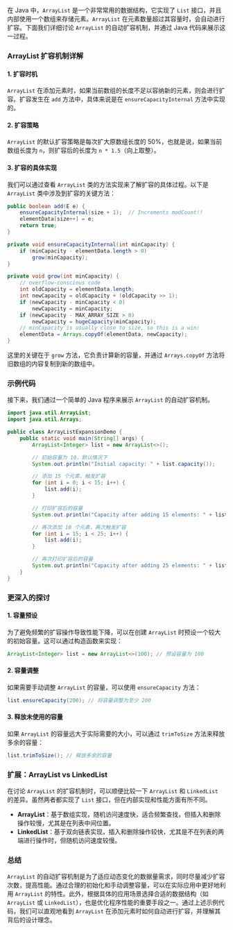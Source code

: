 在 Java 中，`ArrayList` 是一个非常常用的数据结构，它实现了 `List` 接口，并且内部使用一个数组来存储元素。`ArrayList` 在元素数量超过其容量时，会自动进行扩容。下面我们详细讨论 `ArrayList` 的自动扩容机制，并通过 Java 代码来展示这一过程。

### ArrayList 扩容机制详解

#### 1. 扩容时机

`ArrayList` 在添加元素时，如果当前数组的长度不足以容纳新的元素，则会进行扩容。扩容发生在 `add` 方法中，具体来说是在 `ensureCapacityInternal` 方法中实现的。

#### 2. 扩容策略

`ArrayList` 的默认扩容策略是每次扩大原数组长度的 50%，也就是说，如果当前数组长度为 `n`，则扩容后的长度为 `n * 1.5`（向上取整）。

#### 3. 扩容的具体实现

我们可以通过查看 `ArrayList` 类的方法实现来了解扩容的具体过程。以下是 `ArrayList` 类中涉及到扩容的关键方法：

```java
public boolean add(E e) {
    ensureCapacityInternal(size + 1);  // Increments modCount!!
    elementData[size++] = e;
    return true;
}

private void ensureCapacityInternal(int minCapacity) {
    if (minCapacity - elementData.length > 0)
        grow(minCapacity);
}

private void grow(int minCapacity) {
    // overflow-conscious code
    int oldCapacity = elementData.length;
    int newCapacity = oldCapacity + (oldCapacity >> 1);
    if (newCapacity - minCapacity < 0)
        newCapacity = minCapacity;
    if (newCapacity - MAX_ARRAY_SIZE > 0)
        newCapacity = hugeCapacity(minCapacity);
    // minCapacity is usually close to size, so this is a win:
    elementData = Arrays.copyOf(elementData, newCapacity);
}
```

这里的关键在于 `grow` 方法，它负责计算新的容量，并通过 `Arrays.copyOf` 方法将旧数组的内容复制到新的数组中。

### 示例代码

接下来，我们通过一个简单的 Java 程序来展示 `ArrayList` 的自动扩容机制。

```java
import java.util.ArrayList;
import java.util.Arrays;

public class ArrayListExpansionDemo {
    public static void main(String[] args) {
        ArrayList<Integer> list = new ArrayList<>();

        // 初始容量为 10，默认情况下
        System.out.println("Initial capacity: " + list.capacity());

        // 添加 15 个元素，触发扩容
        for (int i = 0; i < 15; i++) {
            list.add(i);
        }

        // 打印扩容后的容量
        System.out.println("Capacity after adding 15 elements: " + list.capacity());

        // 再次添加 10 个元素，再次触发扩容
        for (int i = 15; i < 25; i++) {
            list.add(i);
        }

        // 再次打印扩容后的容量
        System.out.println("Capacity after adding 25 elements: " + list.capacity());
    }
}
```

### 更深入的探讨

#### 1. 容量预设

为了避免频繁的扩容操作导致性能下降，可以在创建 `ArrayList` 时预设一个较大的初始容量。这可以通过构造函数来实现：

```java
ArrayList<Integer> list = new ArrayList<>(100); // 预设容量为 100
```

#### 2. 容量调整

如果需要手动调整 `ArrayList` 的容量，可以使用 `ensureCapacity` 方法：

```java
list.ensureCapacity(200); // 将容量调整为至少 200
```

#### 3. 释放未使用的容量

如果 `ArrayList` 的容量远大于实际需要的大小，可以通过 `trimToSize` 方法来释放多余的容量：

```java
list.trimToSize(); // 释放多余的容量
```

### 扩展：ArrayList vs LinkedList

在讨论 `ArrayList` 的扩容机制时，可以顺便比较一下 `ArrayList` 和 `LinkedList` 的差异。虽然两者都实现了 `List` 接口，但在内部实现和性能方面有所不同。

- **ArrayList**：基于数组实现，随机访问速度快，适合频繁查找，但插入和删除操作较慢，尤其是在列表中间位置。
- **LinkedList**：基于双向链表实现，插入和删除操作较快，尤其是不在列表的两端进行操作时，但随机访问速度较慢。

### 总结

`ArrayList` 的自动扩容机制是为了适应动态变化的数据量需求，同时尽量减少扩容次数，提高性能。通过合理的初始化和手动调整容量，可以在实际应用中更好地利用 `ArrayList` 的特性。此外，根据具体的应用场景选择合适的数据结构（如 `ArrayList` 或 `LinkedList`），也是优化程序性能的重要手段之一。通过上述示例代码，我们可以直观地看到 `ArrayList` 在添加元素时如何自动进行扩容，并理解其背后的设计理念。
